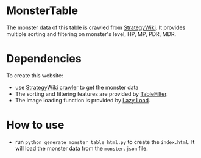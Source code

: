 # MonsterTable
The monster data of this table is crawled from [StrategyWiki](https://strategywiki.org/wiki/MapleStory). 
It provides multiple sorting and filtering on monster's level, HP, MP, PDR, MDR.


# Dependencies

To create this website:

- use [StrategyWiki crawler](https://github.com/MaplestoryWiki/StrategyWiki) to get the monster data
- The sorting and filtering features are provided by [TableFilter](http://koalyptus.github.io/TableFilter/).
- The image loading function is provided by [Lazy Load](http://appelsiini.net/projects/lazyload/).


# How to use
- run `python generate_monster_table_html.py` to create the `index.html`. It will load the monster data from the `monster.json` file.

